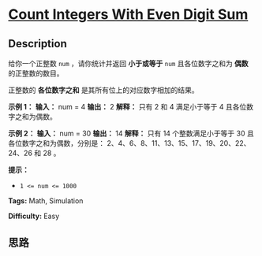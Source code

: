 # [Count Integers With Even Digit Sum][title]

## Description

给你一个正整数 `num` ，请你统计并返回 **小于或等于** `num` 且各位数字之和为 **偶数** 的正整数的数目。

正整数的 **各位数字之和** 是其所有位上的对应数字相加的结果。



**示例 1：**
            **输入：** num = 4    **输出：** 2    **解释：**    只有 2 和 4 满足小于等于 4 且各位数字之和为偶数。        

**示例 2：**
            **输入：** num = 30    **输出：** 14    **解释：**    只有 14 个整数满足小于等于 30 且各位数字之和为偶数，分别是：     2、4、6、8、11、13、15、17、19、20、22、24、26 和 28 。    



**提示：**

  * `1 <= num <= 1000`


**Tags:** Math, Simulation

**Difficulty:** Easy

## 思路

[title]: https://leetcode-cn.com/problems/count-integers-with-even-digit-sum
